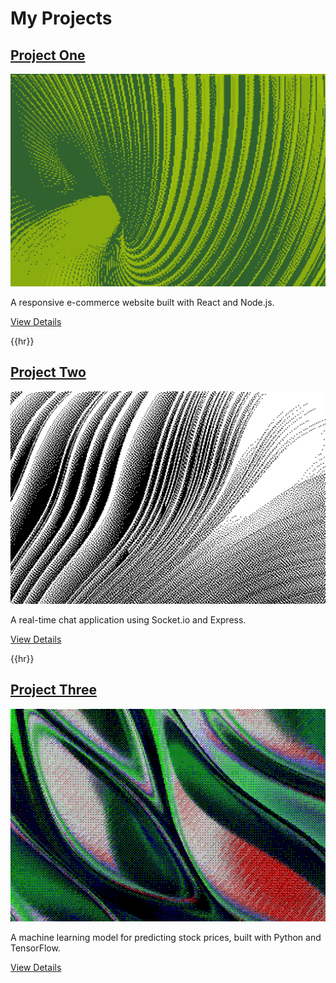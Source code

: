 # My Projects

## [Project One](project-one.html)

![Project One](images/project1.jpg)

A responsive e-commerce website built with React and Node.js.

[View Details](project-one.html)

{{hr}}

## [Project Two](project-two.html)

![Project Two](images/project2.jpg)

A real-time chat application using Socket.io and Express.

[View Details](project-two.html)

{{hr}}

## [Project Three](project-three.html)

![Project Three](images/project3.jpg)

A machine learning model for predicting stock prices, built with Python and TensorFlow.

[View Details](project-three.html)
